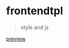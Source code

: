 # frontendtpl
> style and js

[preview](https://theweepies.github.io/frontendtpl/Static/index.html)
